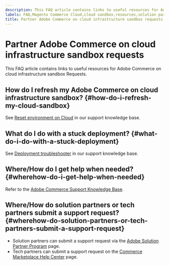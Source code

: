 ```yaml
---
description: This FAQ article contains links to useful resources for Adobe Commerce on cloud infrastructure sandbox Requests.
labels: FAQ,Magento Commerce Cloud,cloud sandbox,resources,solution partner,stuck deployment,tech partner,Adobe Commerce, cloud infrastructure
title: Partner Adobe Commerce on cloud infrastructure sandbox requests
---
```


# Partner Adobe Commerce on cloud infrastructure sandbox requests

This FAQ article contains links to useful resources for Adobe Commerce on cloud infrastructure sandbox Requests.

## How do I refresh my Adobe Commerce on cloud infrastructure sandbox? {#how-do-i-refresh-my-cloud-sandbox}

See [Reset environment on Cloud](https://support.magento.com/hc/en-us/articles/360000852534) in our support knowledge base.

## What do I do with a stuck deployment? {#what-do-i-do-with-a-stuck-deployment}

See [Deployment troubleshooter](https://support.magento.com/hc/en-us/articles/360040986912) in our support knowledge base.

## Where/How do I get help when needed? {#wherehow-do-i-get-help-when-needed}

Refer to the [Adobe Commerce Support Knowledge Base](https://support.magento.com/hc/en-us).

## Where/How do solution partners or tech partners submit a support request? {#wherehow-do-solution-partners-or-tech-partners-submit-a-support-request}

* Solution partners can submit a support request via the [Adobe Solution Partner Program](https://solutionpartners.adobe.com/content/spp/us/en/home/hp/connect/help_faq/help_sandbox.html) page.
* Tech partners can submit a support request on the [Commerce Marketplace Help Center](https://marketplacesupport.magento.com/hc/en-us/requests) page.